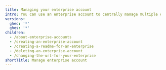 ```yaml
---
title: Managing your enterprise account
intro: You can use an enterprise account to centrally manage multiple organizations.
versions:
  ghec: '*'
  ghes: '*'
children:
  - /about-enterprise-accounts
  - /creating-an-enterprise-account
  - /creating-a-readme-for-an-enterprise
  - /deleting-an-enterprise-account
  - /changing-the-url-for-your-enterprise
shortTitle: Manage enterprise account
---
```

